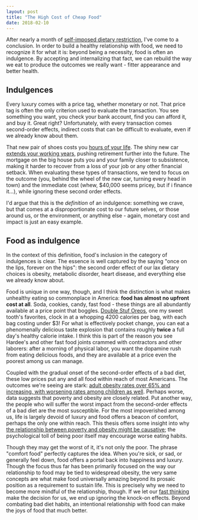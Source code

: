 ```yaml
---
layout: post
title: "The High Cost of Cheap Food"
date: 2018-02-10
---
```

After nearly a month of [self-imposed dietary
restriction](https://whole30.com/whole30-program-rules/), I've come to a
conclusion. In order to build a healthy relationship with food, we need
to recognize it for what it is: beyond being a necessity, food is often
an indulgence. By accepting and internalizing that fact, we can rebuild
the way we eat to produce the outcomes we really want - fitter
appearance and better health.

## Indulgences
Every luxury comes with a price tag, whether monetary or not. That price
tag is often the only criterion used to evaluate the transaction. You
see something you want, you check your bank account, find you can afford
it, and buy it. Great right? Unfortunately, with every transaction comes
second-order effects, indirect costs that can be difficult to evaluate,
even if we already know about them. 

That new pair of shoes costs you [hours of your
life](http://amzn.to/2EBUY6I). The shiny new car [extends your working
years](https://www.nerdwallet.com/blog/loans/total-cost-owning-car/),
pushing retirement further into the future. The mortgage on the big
house puts you and your family closer to subsistence, making it harder
to recover from a loss of your job or any other financial setback. When
evaluating these types of transactions, we tend to focus on the outcome
(you, behind the wheel of the new car, turning every head in town) and
the immediate cost (whew, $40,000 seems pricey, but if i finance it...),
while ignoring these second order effects.

I'd argue that this is the *definition* of an indulgence: something we
crave, but that comes at a disproportionate cost to our future selves,
or those around us, or the environment, or anything else - again,
monetary cost and impact is just an easy example.

## Food as indulgence
In the context of this definition, food's inclusion in the category of
indulgences is clear. The essence is well captured by the saying "once
on the lips, forever on the hips": the second order effect of our lax
dietary choices is obesity, metabolic disorder, heart disease, and
everything else we already know about.

Food is unique in one way, though, and I think the distinction is what
makes unhealthy eating so commonplace in America: **food has almost no
upfront cost at all**. Soda, cookies, candy, fast food - these things
are all abundantly available at a price point that boggles. [Double Stuf
Oreos](https://www.amazon.com/Oreo-Double-Chocolate-Sandwich-Cookies/dp/B0062Q5W54),
one my sweet tooth's favorites, clock in at a whopping 4200 calories per
bag, with each bag costing under $3! For what is effectively pocket
change, you can eat a phenomenally delicious taste explosion that
contains roughly **twice** a full day's healthy calorie intake. I think
this is part of the reason you see Hardee's and other fast food joints
crammed with contractors and other laborers: after a morning of physical
labor, you want the dopamine rush from eating delicious foods, and they
are available at a price even the poorest among us can manage.

Coupled with the gradual onset of the second-order effects of a bad
diet, these low prices put any and all food within reach of most
Americans. The outcomes we're seeing are stark: [adult obesity rates
over 65% and increasing, with worsening rates among children as
well](https://en.wikipedia.org/wiki/Obesity_in_the_United_States#/media/File:USObesityRate1960-2004.svg).
Perhaps worse, data suggests that poverty and obesity are closely
related. Put another way, the people who will suffer the worst impact
from the second-order effects of a bad diet are the most susceptible.
For the most impoverished among us, life is largely devoid of luxury and
food offers a beacon of comfort, perhaps the only one within reach. This
thesis offers some insight into why [the relationship between poverty
and obesity might be
causative](https://www.ncbi.nlm.nih.gov/pmc/articles/PMC3198075/); the
psychological toll of being poor itself may encourage worse eating
habits.

Though they may get the worst of it, it's not only the poor. The phrase
"comfort food" perfectly captures the idea. When you're sick, or sad, or
generally feel down, food offers a portal back into happiness and
luxury. Though the focus thus far has been primarily focused on the way
our relationship to food may be tied to widespread obesity, the very
same concepts are what make food universally amazing beyond its prosaic
position as a requirement to sustain life. This is precisely why we need
to become more mindful of the relationship, though. If we let our [fast
thinking](http://amzn.to/2EvudmW) make the decision for us, we end up
ignoring the knock-on effects. Beyond combating bad diet habits, an
intentional relationship with food can make the joys of food that much
better.
